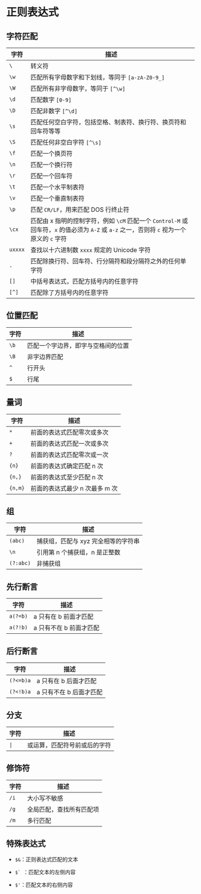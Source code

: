 # 正则表达式

## 字符匹配

|字符|描述
|-|-|
`\`|转义符
`\w`|匹配所有字母数字和下划线，等同于 `[a-zA-Z0-9_]`
`\W`|匹配所有非字母数字，等同于 `[^\w]`
`\d`|匹配数字 `[0-9]`
`\D`|匹配非数字 `[^\d]`
`\s`|匹配任何空白字符，包括空格、制表符、换行符、换页符和回车符等等
`\S`|匹配任何非空白字符 `[^\s]`
`\f`|匹配一个换页符
`\n`|匹配一个换行符
`\r`|匹配一个回车符
`\t`|匹配一个水平制表符
`\v`|匹配一个垂直制表符
`\p`|匹配 `CR/LF`，用来匹配 DOS 行终止符
`\cx`|匹配由 x 指明的控制字符，例如 `\cM` 匹配一个 `Control-M` 或回车符，`x` 的值必须为 `A-Z` 或 `a-z` 之一，否则将 `c` 视为一个原义的 `c` 字符
`uxxxx`|查找以十六进制数 `xxxx` 规定的 Unicode 字符
`.`|匹配除换行符、回车符、行分隔符和段分隔符之外的任何单字符
`[]`|中括号表达式，匹配方括号内的任意字符
`[^]`|匹配除了方括号内的任意字符

## 位置匹配

|字符|描述
|-|-|
`\b`|匹配一个字边界，即字与空格间的位置
`\B`|非字边界匹配
`^`|行开头
`$`|行尾

## 量词

|字符|描述
|-|-|
`*`|前面的表达式匹配零次或多次
`+`|前面的表达式匹配一次或多次
`?`|前面的表达式匹配零次或一次
`{n}`|前面的表达式确定匹配 n 次
`{n,}`|前面的表达式至少匹配 n 次
`{n,m}`|前面的表达式最少 n 次最多 m 次

## 组

|字符|描述
|-|-|
`(abc)`|捕获组，匹配与 xyz 完全相等的字符串
`\n`|引用第 n 个捕获组，n 是正整数
`(?:abc)`|非捕获组

## 先行断言

|字符|描述
|-|-|
`a(?=b)`|a 只有在 b 前面才匹配
`a(?!b)`|a 只有不在 b 前面才匹配

## 后行断言

|字符|描述
|-|-|
`(?<=b)a`|a 只有在 b 后面才匹配
`(?<!b)a`|a 只有不在 b 后面才匹配

## 分支

|字符|描述
|-|-|
`\|`|或运算，匹配符号前或后的字符

## 修饰符

|字符|描述
|-|-|
`/i`|大小写不敏感
`/g`|全局匹配，查找所有匹配项
`/m`|多行匹配

## 特殊表达式

- `$&`：正则表达式匹配的文本

- ```$` ```：匹配文本的左侧内容

- `$'`：匹配文本的右侧内容